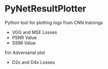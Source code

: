 # PyNetResultPlotter
Python tool for plotting logs from CNN trainings

- VGG and MSE Losses
- PSNR Value
- SSIM Value

For Adversarial plot
- D2x and D4x Losses
